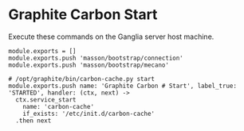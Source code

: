 
# Graphite Carbon Start

Execute these commands on the Ganglia server host machine.

    module.exports = []
    module.exports.push 'masson/bootstrap/connection'
    module.exports.push 'masson/bootstrap/mecano'

    # /opt/graphite/bin/carbon-cache.py start
    module.exports.push name: 'Graphite Carbon # Start', label_true: 'STARTED', handler: (ctx, next) ->
      ctx.service_start
        name: 'carbon-cache'
        if_exists: '/etc/init.d/carbon-cache'
      .then next
